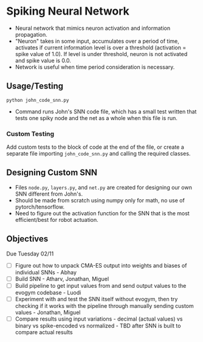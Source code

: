 # Spiking Neural Network

- Neural network that mimics neuron activation and information propagation.
- "Neuron" takes in some input, accumulates over a period of time, activates if current information level is over a threshold (activation = spike value of 1.0). If level is under threshold, neuron is not activated and spike value is 0.0.
- Network is useful when time period consideration is necessary.

## Usage/Testing

`python john_code_snn.py`
- Command runs John's SNN code file, which has a small test written that tests one spiky node and the net as a whole when this file is run.

### Custom Testing
Add custom tests to the block of code at the end of the file, or create a separate file importing `john_code_snn.py` and calling the required classes.

## Designing Custom SNN

- Files `node.py`, `layers.py`, and `net.py` are created for designing our own SNN different from John's. 
- Should be made from scratch using numpy only for math, no use of pytorch/tensorflow.
- Need to figure out the activation function for the SNN that is the most efficient/best for robot actuation.

## Objectives

Due Tuesday 02/11
- [ ] Figure out how to unpack CMA-ES output into weights and biases of individual SNNs - Abhay
- [ ] Build SNN - Atharv, Jonathan, Miguel
- [ ] Build pipeline to get input values from and send output values to the evogym codebase - Luodi
- [ ] Experiment with and test the SNN itself without evogym, then try checking if it works with the pipeline through manually sending custom values - Jonathan, Miguel
- [ ] Compare results using input variations - decimal (actual values) vs binary vs spike-encoded vs normalized - TBD after SNN is built to compare actual results
